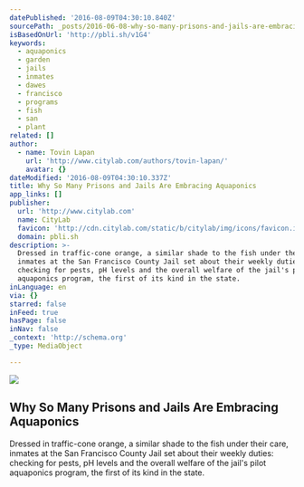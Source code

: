 ```yaml
---
datePublished: '2016-08-09T04:30:10.840Z'
sourcePath: _posts/2016-06-08-why-so-many-prisons-and-jails-are-embracing-aquaponics.md
isBasedOnUrl: 'http://pbli.sh/v1G4'
keywords:
  - aquaponics
  - garden
  - jails
  - inmates
  - dawes
  - francisco
  - programs
  - fish
  - san
  - plant
related: []
author:
  - name: Tovin Lapan
    url: 'http://www.citylab.com/authors/tovin-lapan/'
    avatar: {}
dateModified: '2016-08-09T04:30:10.337Z'
title: Why So Many Prisons and Jails Are Embracing Aquaponics
app_links: []
publisher:
  url: 'http://www.citylab.com'
  name: CityLab
  favicon: 'http://cdn.citylab.com/static/b/citylab/img/icons/favicon.ico'
  domain: pbli.sh
description: >-
  Dressed in traffic-cone orange, a similar shade to the fish under their care,
  inmates at the San Francisco County Jail set about their weekly duties:
  checking for pests, pH levels and the overall welfare of the jail's pilot
  aquaponics program, the first of its kind in the state.
inLanguage: en
via: {}
starred: false
inFeed: true
hasPage: false
inNav: false
_context: 'http://schema.org'
_type: MediaObject

---
```

<article style=""><img src="https://s3-us-west-2.amazonaws.com/the-grid-img/p/7e1ac7768b89ce324826c93dcaa76d309ea3dcbe.jpg" /><h1>Why So Many Prisons and Jails Are Embracing Aquaponics</h1><p>Dressed in traffic-cone orange, a similar shade to the fish under their care, inmates at the San Francisco County Jail set about their weekly duties: checking for pests, pH levels and the overall welfare of the jail's pilot aquaponics program, the first of its kind in the state.</p></article>